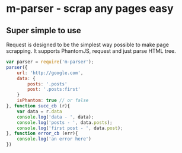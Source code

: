 # m-parser - scrap any pages easy

## Super simple to use

Request is designed to be the simplest way possible to make page scrapping. It supports PhantomJS, request and just parse HTML tree.

```javascript
var parser = require('m-parser');
parser({
    url: 'http://google.com',
    data: {
        posts: '.posts'
        post: '.posts:first'
    }
    isPhantom: true // or false
}, function succ_cb (r){
    var data = r.data
    console.log('data - ', data);
    console.log('posts - ', data.posts);
    console.log('first post - ', data.post);
}, function error_cb (err){
    console.log('an error here')
})
```